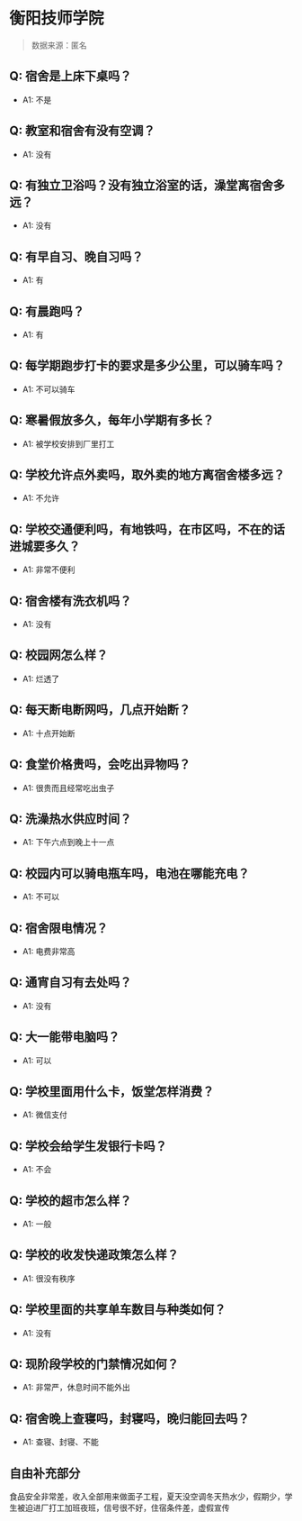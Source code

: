 # 衡阳技师学院

> 数据来源：匿名

## Q: 宿舍是上床下桌吗？

- A1: 不是

## Q: 教室和宿舍有没有空调？

- A1: 没有

## Q: 有独立卫浴吗？没有独立浴室的话，澡堂离宿舍多远？

- A1: 没有

## Q: 有早自习、晚自习吗？

- A1: 有

## Q: 有晨跑吗？

- A1: 有

## Q: 每学期跑步打卡的要求是多少公里，可以骑车吗？

- A1: 不可以骑车

## Q: 寒暑假放多久，每年小学期有多长？

- A1: 被学校安排到厂里打工

## Q: 学校允许点外卖吗，取外卖的地方离宿舍楼多远？

- A1: 不允许

## Q: 学校交通便利吗，有地铁吗，在市区吗，不在的话进城要多久？

- A1: 非常不便利

## Q: 宿舍楼有洗衣机吗？

- A1: 没有

## Q: 校园网怎么样？

- A1: 烂透了

## Q: 每天断电断网吗，几点开始断？

- A1: 十点开始断

## Q: 食堂价格贵吗，会吃出异物吗？

- A1: 很贵而且经常吃出虫子

## Q: 洗澡热水供应时间？

- A1: 下午六点到晚上十一点

## Q: 校园内可以骑电瓶车吗，电池在哪能充电？

- A1: 不可以

## Q: 宿舍限电情况？

- A1: 电费非常高

## Q: 通宵自习有去处吗？

- A1: 没有

## Q: 大一能带电脑吗？

- A1: 可以

## Q: 学校里面用什么卡，饭堂怎样消费？

- A1: 微信支付

## Q: 学校会给学生发银行卡吗？

- A1: 不会

## Q: 学校的超市怎么样？

- A1: 一般

## Q: 学校的收发快递政策怎么样？

- A1: 很没有秩序

## Q: 学校里面的共享单车数目与种类如何？

- A1: 没有

## Q: 现阶段学校的门禁情况如何？

- A1: 非常严，休息时间不能外出

## Q: 宿舍晚上查寝吗，封寝吗，晚归能回去吗？

- A1: 查寝、封寝、不能

## 自由补充部分

食品安全非常差，收入全部用来做面子工程，夏天没空调冬天热水少，假期少，学生被迫进厂打工加班夜班，信号很不好，住宿条件差，虚假宣传